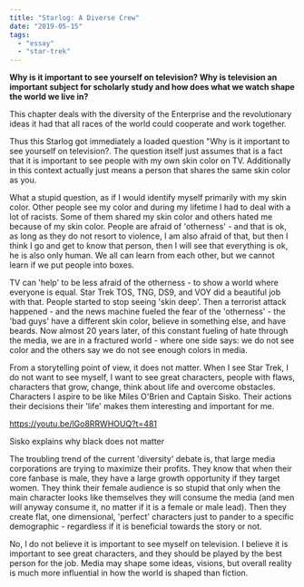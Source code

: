 ```yaml
---
title: "Starlog: A Diverse Crew"
date: "2019-05-15"
tags: 
  - "essay"
  - "star-trek"
---
```


**Why is it important to see yourself on television? Why is television an important subject for scholarly study and how does what we watch shape the world we live in?**

This chapter deals with the diversity of the Enterprise and the revolutionary ideas it had that all races of the world could cooperate and work together.

Thus this Starlog got immediately a loaded question "Why is it important to see yourself on television?. The question itself just assumes that is a fact that it is important to see people with my own skin color on TV. Additionally in this context actually just means a person that shares the same skin color as you.

What a stupid question, as if I would identify myself primarily with my skin color. Other people see my color and during my lifetime I had to deal with a lot of racists. Some of them shared my skin color and others hated me because of my skin color. People are afraid of 'otherness' - and that is ok, as long as they do not resort to violence, I am also afraid of that, but then I think I go and get to know that person, then I will see that everything is ok, he is also only human. We all can learn from each other, but we cannot learn if we put people into boxes.

TV can 'help' to be less afraid of the otherness - to show a world where everyone is equal. Star Trek TOS, TNG, DS9, and VOY did a beautiful job with that. People started to stop seeing 'skin deep'. Then a terrorist attack happened - and the news machine fueled the fear of the 'otherness' - the 'bad guys' have a different skin color, believe in something else, and have beards. Now almost 20 years later, of this constant fueling of hate through the media, we are in a fractured world - where one side says: we do not see color and the others say we do not see enough colors in media.

From a storytelling point of view, it does not matter. When I see Star Trek, I do not want to see myself, I want to see great characters, people with flaws, characters that grow, change, think about life and overcome obstacles. Characters I aspire to be like Miles O'Brien and Captain Sisko. Their actions their decisions their 'life' makes them interesting and important for me.

https://youtu.be/lGo8RRWHOUQ?t=481

Sisko explains why black does not matter

The troubling trend of the current 'diversity' debate is, that large media corporations are trying to maximize their profits. They know that when their core fanbase is male, they have a large growth opportunity if they target women. They think their female audience is so stupid that only when the main character looks like themselves they will consume the media (and men will anyway consume it, no matter if it is a female or male lead). Then they create flat, one dimensional, 'perfect' characters just to pander to a specific demographic - regardless if it is beneficial towards the story or not.

No, I do not believe it is important to see myself on television. I believe it is important to see great characters, and they should be played by the best person for the job. Media may shape some ideas, visions, but overall reality is much more influential in how the world is shaped than fiction.
